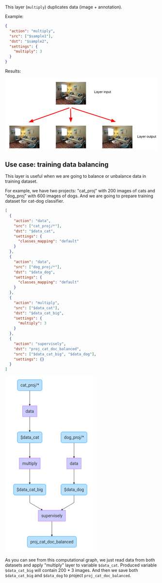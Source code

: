 This layer (`multiply`) duplicates data (image + annotation).

Example:
```json
{
  "action": "multiply",
  "src": ["$sample1"],
  "dst": "$sample2",
  "settings": {
    "multiply": 3
  }
}
```

Results:

![](../../assets/legacy/all_images/mult_001.png)


## Use case: training data balancing

This layer is useful when we are going to balance or unbalance data in training dataset.

For example, we have two projects: "cat_proj" with 200 images of cats and "dog_proj" with 600 images of dogs. And we are going to prepare training dataset for cat-dog classifier.

```json
[
  {
    "action": "data",
    "src": ["cat_proj/*"],
    "dst": "$data_cat",
    "settings": {
      "classes_mapping": "default"
    }
  },
  {
    "action": "data",
    "src": ["dog_proj/*"],
    "dst": "$data_dog",
    "settings": {
      "classes_mapping": "default"
    }
  },
  {
    "action": "multiply",
    "src": ["$data_cat"],
    "dst": "$data_cat_big",
    "settings": {
      "multiply": 3
    }
  },
  {
    "action": "supervisely",
    "dst": "proj_cat_doc_balanced",
    "src": ["$data_cat_big", "$data_dog"],
    "settings": {}
  }
]
```

![](../../assets/legacy/all_images/mult_002.png)

As you can see from this computational graph, we just read data from both datasets and apply "multiply" layer to variable `$data_cat`. Produced variable `$data_cat_big` will contain 200 * 3 images. And then we save both `$data_cat_big` and `$data_dog` to project `proj_cat_doc_balanced`.
